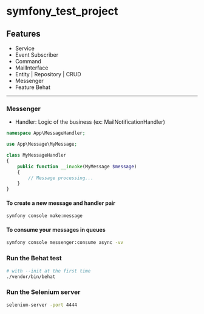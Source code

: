 # __symfony_test_project__

## __Features__
- Service
- Event Subscriber
- Command
- MailInterface
- Entity | Repository | CRUD
- Messenger
- Feature Behat

<hr />

### __Messenger__
- Handler: Logic of the business (ex: MailNotificationHandler)

```php
namespace App\MessageHandler;

use App\Message\MyMessage;

class MyMessageHandler
{
    public function __invoke(MyMessage $message)
    {
        // Message processing...
    }
}
```

#### __To create a new message and handler pair__
```bash
symfony console make:message
```

#### __To consume your messages in queues__
```bash
symfony console messenger:consume async -vv
```

### __Run the Behat test__
```bash
# with --init at the first time
./vendor/bin/behat
```

### __Run the Selenium server__
```bash
selenium-server -port 4444
```

